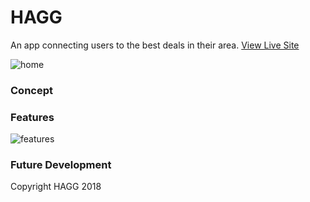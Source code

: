 # HAGG
An app connecting users to the best deals in their area. 
[View Live Site](https://agile-taiga-27377.herokuapp.com/)

![home](https://i.imgur.com/NqJV1wY.png)
### Concept 
> 
### Features 
![features](https://i.imgur.com/uuTkq8h.png)
>
### Future Development 

Copyright HAGG 2018 




